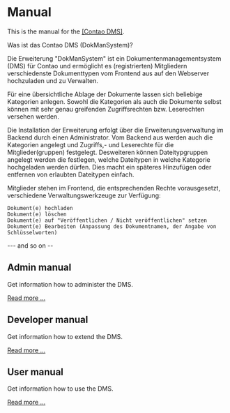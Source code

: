Manual
======

This is the manual for the [[Contao DMS]](https://github.com/ContaoDMS/dms).

Was ist das Contao DMS (DokManSystem)?

Die Erweiterung "DokManSystem" ist ein Dokumentenmanagementsystem (DMS) für Contao und ermöglicht es (registrierten) Mitgliedern verschiedenste Dokumenttypen vom Frontend aus auf den Webserver hochzuladen und zu Verwalten.

Für eine übersichtliche Ablage der Dokumente lassen sich beliebige Kategorien anlegen. Sowohl die Kategorien als auch die Dokumente selbst können mit sehr genau greifenden Zugriffsrechten bzw. Leserechten versehen werden.

Die Installation der Erweiterung erfolgt über die Erweiterungsverwaltung im Backend durch einen Administrator. Vom Backend aus werden auch die Kategorien angelegt und Zugriffs,- und Leserechte für die Mitglieder(gruppen) festgelegt. Desweiteren können Dateitypgruppen angelegt werden die festlegen, welche Dateitypen in welche Kategorie hochgeladen werden dürfen. Dies macht ein späteres Hinzufügen oder entfernen von erlaubten Dateitypen einfach.

Mitglieder stehen im Frontend, die entsprechenden Rechte vorausgesetzt, verschiedene Verwaltungswerkzeuge zur Verfügung:

    Dokument(e) hochladen
    Dokument(e) löschen
    Dokument(e) auf "Veröffentlichen / Nicht veröffentlichen" setzen
    Dokument(e) Bearbeiten (Anpassung des Dokumentnamen, der Angabe von Schlüsselworten)

--- and so on --

## Admin manual

Get information how to administer the DMS.

[Read more ...](admin)

## Developer manual

Get information how to extend the DMS.

[Read more ...](developer)

## User manual

Get information how to use the DMS.

[Read more ...](user)
